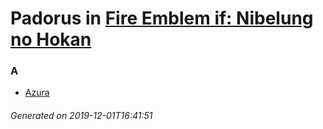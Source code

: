 # Padorus in [Fire Emblem if: Nibelung no Hokan](https://myanimelist.net/manga/105896/Fire_Emblem_if__Nibelung_no_Hokan)

### A
* [Azura](https://github.com/shadow578/Padoru-Padoru/blob/master/table-of-contents/characters/Azura.md)

###### Generated on 2019-12-01T16:41:51
